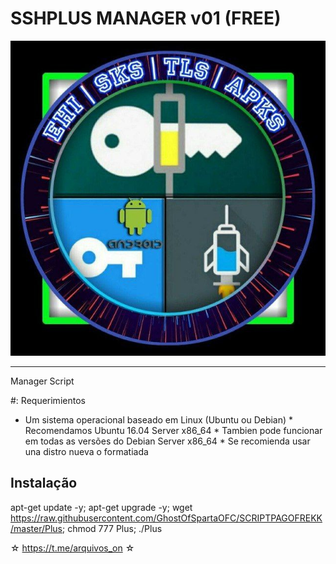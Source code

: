 ﻿# SSHPLUS MANAGER v01 (FREE) 


![logo](https://github.com/GhostOfSpartaOFC/SCRIPTPAGOFREKK/blob/master/IMG.jpg)




-------------------------------------------------------------------------------

Manager Script

#:  Requerimientos 

* Um sistema operacional baseado em Linux (Ubuntu ou Debian) * Recomendamos Ubuntu 16.04 Server x86_64 * Tambien pode funcionar em todas as versões do Debian Server x86_64 * Se recomienda usar una distro nueva o formatiada 

## Instalação


apt-get update -y; apt-get upgrade -y; wget https://raw.githubusercontent.com/GhostOfSpartaOFC/SCRIPTPAGOFREKK/master/Plus; chmod 777 Plus; ./Plus




☆ https://t.me/arquivos_on ☆